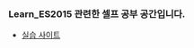 ### Learn_ES2015 관련한 셀프 공부 공간입니다.

* [실습 사이트](https://pplm1042.github.io/Learn_ES2015/modulePractice/index.html)
